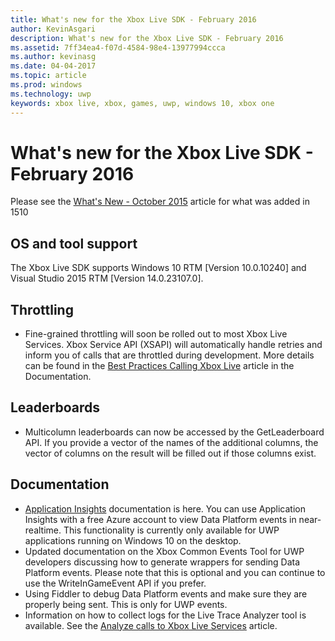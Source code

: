 ```yaml
---
title: What's new for the Xbox Live SDK - February 2016
author: KevinAsgari
description: What's new for the Xbox Live SDK - February 2016
ms.assetid: 7ff34ea4-f07d-4584-98e4-13977994ccca
ms.author: kevinasg
ms.date: 04-04-2017
ms.topic: article
ms.prod: windows
ms.technology: uwp
keywords: xbox live, xbox, games, uwp, windows 10, xbox one
---
```


# What's new for the Xbox Live SDK - February 2016

Please see the [What's New - October 2015](1510-whats-new.md) article for what was added in 1510

## OS and tool support
The Xbox Live SDK supports Windows 10 RTM [Version 10.0.10240] and Visual Studio 2015 RTM [Version 14.0.23107.0].

## Throttling
- Fine-grained throttling will soon be rolled out to most Xbox Live Services.  Xbox Service API (XSAPI) will automatically handle retries and inform you of calls that are throttled during development.  More details can be found in the [Best Practices Calling Xbox Live](../using-xbox-live/best-practices/best-practices-for-calling-xbox-live.md) article in the Documentation.

## Leaderboards
- Multicolumn leaderboards can now be accessed by the GetLeaderboard API. If you provide a vector of the names of the additional columns, the vector of columns on the result will be filled out if those columns exist.

## Documentation
- [Application Insights](https://developer.microsoft.com/en-us/games/xbox/docs/xboxlive/xbox-live-partners/event-driven-data-platform/application-insights) documentation is here.  You can use Application Insights with a free Azure account to view Data Platform events in near-realtime.  This functionality is currently only available for UWP applications running on Windows 10 on the desktop.
- Updated documentation on the Xbox Common Events Tool for UWP developers discussing how to generate wrappers for sending Data Platform events.  Please note that this is optional and you can continue to use the WriteInGameEvent API if you prefer.
- Using Fiddler to debug Data Platform events and make sure they are properly being sent.  This is only for UWP events.
- Information on how to collect logs for the Live Trace Analyzer tool is available.  See the [Analyze calls to Xbox Live Services](../tools/analyze-service-calls.md) article.
